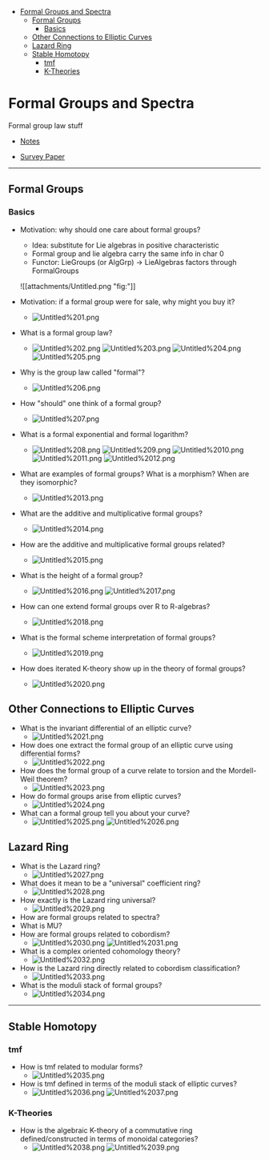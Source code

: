 -   [Formal Groups and Spectra](#formal-groups-and-spectra)
    -   [Formal Groups](#formal-groups)
        -   [Basics](#basics)
    -   [Other Connections to Elliptic Curves](#other-connections-to-elliptic-curves)
    -   [Lazard Ring](#lazard-ring)
    -   [Stable Homotopy](#stable-homotopy)
        -   [tmf](#tmf)
        -   [K-Theories](#k-theories)














# Formal Groups and Spectra

Formal group law stuff

-   [Notes](https://math.mit.edu/juvitop/pastseminars/notes_2020_Spring/Levy.pdf)

-   [Survey Paper](http://people.math.harvard.edu/~lurie/papers/survey.pdf)

------------------------------------------------------------------------

## Formal Groups

### Basics

-   Motivation: why should one care about formal groups?
    -   Idea: substitute for Lie algebras in positive characteristic
    -   Formal group and lie algebra carry the same info in char 0
    -   Functor: LieGroups (or AlgGrp) → LieAlgebras factors through FormalGroups

    ![[attachments/Untitled.png "fig:"]]
-   Motivation: if a formal group were for sale, why might you buy it?
    -   ![Untitled%201.png](attachments/Untitled%201.png "fig:")
-   What is a formal group law?
    -   ![Untitled%202.png](attachments/Untitled%202.png) ![Untitled%203.png](attachments/Untitled%203.png) ![Untitled%204.png](attachments/Untitled%204.png) ![Untitled%205.png](attachments/Untitled%205.png)
-   Why is the group law called "formal"?
    -   ![Untitled%206.png](attachments/Untitled%206.png "fig:")
-   How "should" one think of a formal group?
    -   ![Untitled%207.png](attachments/Untitled%207.png "fig:")
-   What is a formal exponential and formal logarithm?
    -   ![Untitled%208.png](attachments/Untitled%208.png) ![Untitled%209.png](attachments/Untitled%209.png) ![Untitled%2010.png](attachments/Untitled%2010.png) ![Untitled%2011.png](attachments/Untitled%2011.png) ![Untitled%2012.png](attachments/Untitled%2012.png)
-   What are examples of formal groups? What is a morphism? When are they isomorphic?
    -   ![Untitled%2013.png](attachments/Untitled%2013.png "fig:")
-   What are the additive and multiplicative formal groups?
    -   ![Untitled%2014.png](attachments/Untitled%2014.png "fig:")
-   How are the additive and multiplicative formal groups related?
    -   ![Untitled%2015.png](attachments/Untitled%2015.png "fig:")
-   What is the height of a formal group?
    -   ![Untitled%2016.png](attachments/Untitled%2016.png) ![Untitled%2017.png](attachments/Untitled%2017.png)
-   How can one extend formal groups over R to R-algebras?
    -   ![Untitled%2018.png](attachments/Untitled%2018.png "fig:")
-   What is the formal scheme interpretation of formal groups?
    -   ![Untitled%2019.png](attachments/Untitled%2019.png "fig:")
-   How does iterated K-theory show up in the theory of formal groups?
    -   ![Untitled%2020.png](attachments/Untitled%2020.png "fig:")

## Other Connections to Elliptic Curves

-   What is the invariant differential of an elliptic curve?
    -   ![Untitled%2021.png](attachments/Untitled%2021.png "fig:")
-   How does one extract the formal group of an elliptic curve using differential forms?
    -   ![Untitled%2022.png](attachments/Untitled%2022.png "fig:")
-   How does the formal group of a curve relate to torsion and the Mordell-Weil theorem?
    -   ![Untitled%2023.png](attachments/Untitled%2023.png "fig:")
-   How do formal groups arise from elliptic curves?
    -   ![Untitled%2024.png](attachments/Untitled%2024.png "fig:")
-   What can a formal group tell you about your curve?
    -   ![Untitled%2025.png](attachments/Untitled%2025.png) ![Untitled%2026.png](attachments/Untitled%2026.png)

## Lazard Ring

-   What is the Lazard ring?
    -   ![Untitled%2027.png](attachments/Untitled%2027.png "fig:")
-   What does it mean to be a "universal" coefficient ring?
    -   ![Untitled%2028.png](attachments/Untitled%2028.png "fig:")
-   How exactly is the Lazard ring universal?
    -   ![Untitled%2029.png](attachments/Untitled%2029.png "fig:")
-   How are formal groups related to spectra?
-   What is MU?
-   How are formal groups related to cobordism?
    -   ![Untitled%2030.png](attachments/Untitled%2030.png) ![Untitled%2031.png](attachments/Untitled%2031.png)
-   What is a complex oriented cohomology theory?
    -   ![Untitled%2032.png](attachments/Untitled%2032.png "fig:")
-   How is the Lazard ring directly related to cobordism classification?
    -   ![Untitled%2033.png](attachments/Untitled%2033.png "fig:")
-   What is the moduli stack of formal groups?
    -   ![Untitled%2034.png](attachments/Untitled%2034.png "fig:")

------------------------------------------------------------------------

## Stable Homotopy

### tmf

-   How is tmf related to modular forms?
    -   ![Untitled%2035.png](attachments/Untitled%2035.png "fig:")
-   How is tmf defined in terms of the moduli stack of elliptic curves?
    -   ![Untitled%2036.png](attachments/Untitled%2036.png) ![Untitled%2037.png](attachments/Untitled%2037.png)

### K-Theories

-   How is the algebraic K-theory of a commutative ring defined/constructed in terms of monoidal categories?
    -   ![Untitled%2038.png](attachments/Untitled%2038.png) ![Untitled%2039.png](attachments/Untitled%2039.png)
